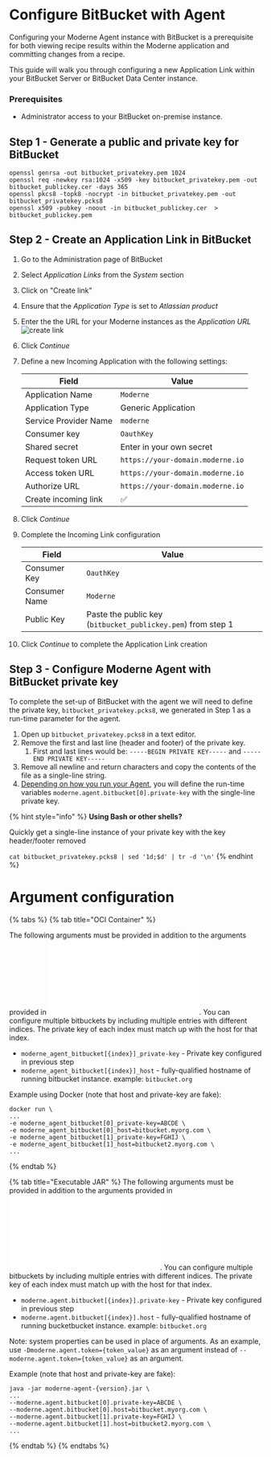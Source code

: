 # Configure BitBucket with Agent

Configuring your Moderne Agent instance with BitBucket is a prerequisite for both viewing recipe results within the Moderne application and committing changes from a recipe.

This guide will walk you through configuring a new Application Link within your BitBucket Server or BitBucket Data Center instance.

### Prerequisites

* Administrator access to your BitBucket on-premise instance.

## Step 1 - Generate a public and private key for BitBucket

```shell
openssl genrsa -out bitbucket_privatekey.pem 1024
openssl req -newkey rsa:1024 -x509 -key bitbucket_privatekey.pem -out bitbucket_publickey.cer -days 365
openssl pkcs8 -topk8 -nocrypt -in bitbucket_privatekey.pem -out bitbucket_privatekey.pcks8
openssl x509 -pubkey -noout -in bitbucket_publickey.cer  > bitbucket_publickey.pem
```

## Step 2 - Create an Application Link in BitBucket

1. Go to the Administration page of BitBucket
2. Select _Application Links_ from the _System_ section&#x20;
3. Click on "Create link"
4. Ensure that the _Application Type_ is set to _Atlassian product_
5. Enter the the URL for your Moderne instances as the _Application URL_ ![create link](../../.gitbook/assets/agent-bitbucket-create-link.png)
6. Click _Continue_
7.  Define a new Incoming Application with the following settings:

    | Field                 | Value                            |
    | --------------------- | -------------------------------- |
    | Application Name      | `Moderne`                        |
    | Application Type      | Generic Application              |
    | Service Provider Name | `moderne`                        |
    | Consumer key          | `OauthKey`                       |
    | Shared secret         | Enter in your own secret         |
    | Request token URL     | `https://your-domain.moderne.io` |
    | Access token URL      | `https://your-domain.moderne.io` |
    | Authorize URL         | `https://your-domain.moderne.io` |
    | Create incoming link  | ✅                                |
8. Click _Continue_
9.  Complete the Incoming Link configuration

    | Field         | Value                                                        |
    | ------------- | ------------------------------------------------------------ |
    | Consumer Key  | `OauthKey`                                                   |
    | Consumer Name | `Moderne`                                                    |
    | Public Key    | Paste the public key (`bitbucket_publickey.pem`) from step 1 |
10. Click _Continue_ to complete the Application Link creation

## Step 3 - Configure Moderne Agent with BitBucket private key

To complete the set-up of BitBucket with the agent we will need to define the private key, `bitbucket_privatekey.pcks8`, we generated in Step 1 as a run-time parameter for the agent.

1. Open up `bitbucket_privatekey.pcks8` in a text editor.
2. Remove the first and last line (header and footer) of the private key.&#x20;
   1. First and last lines would be: `-----BEGIN PRIVATE KEY-----` and `-----END PRIVATE KEY-----`
3. Remove all newline and return characters and copy the contents of the file as a single-line string.
4. [Depending on how you run your Agent](./#run-the-agent-container), you will define the run-time variables `moderne.agent.bitbucket[0].private-key` with the single-line private key.

{% hint style="info" %}
**Using Bash or other shells?**&#x20;

Quickly get a single-line instance of your private key with the key header/footer removed

`cat bitbucket_privatekey.pcks8 | sed '1d;$d' | tr -d '\n'`
{% endhint %}

# Argument configuration

{% tabs %}
{% tab title="OCI Container" %}

The following arguments must be provided in addition to the arguments provided in ![on-premise agent](README.md). You can configure multiple bitbuckets by including multiple entries with different indices. The private key of each index must match up with the host for that index.

* `moderne_agent_bitbucket[{index}]_private-key` - Private key configured in previous step
* `moderne_agent_bitbucket[{index}]_host` - fully-qualified hostname of running bitbucket instance. example: `bitbucket.org`

Example using Docker (note that host and private-key are fake):

```
docker run \
...
-e moderne_agent_bitbucket[0]_private-key=ABCDE \
-e moderne_agent_bitbucket[0]_host=bitbucket.myorg.com \
-e moderne_agent_bitbucket[1]_private-key=FGHIJ \
-e moderne_agent_bitbucket[1]_host=bitbucket2.myorg.com \
...
```
{% endtab %}

{% tab title="Executable JAR" %}
The following arguments must be provided in addition to the arguments provided in ![on-premise agent](README.md). You can configure multiple bitbuckets by including multiple entries with different indices. The private key of each index must match up with the host for that index.

* `moderne.agent.bitbucket[{index}].private-key` - Private key configured in previous step
* `moderne.agent.bitbucket[{index}].host` - fully-qualified hostname of running bucketbucket instance. example: `bitbucket.org`

Note: system properties can be used in place of arguments. As an example, use `-Dmoderne.agent.token={token_value}` as an argument instead of `--moderne.agent.token={token_value}` as an argument.

Example (note that host and private-key are fake):

```
java -jar moderne-agent-{version}.jar \
...
--moderne.agent.bitbucket[0].private-key=ABCDE \
--moderne.agent.bitbucket[0].host=bitbucket.myorg.com \
--moderne.agent.bitbucket[1].private-key=FGHIJ \
--moderne.agent.bitbucket[1].host=bitbucket2.myorg.com \
...
```
{% endtab %}
{% endtabs %}
